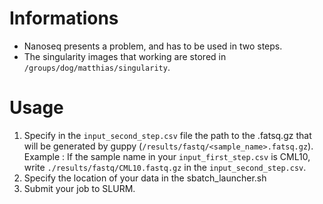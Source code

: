 # Informations

- Nanoseq presents a problem, and has to be used in two steps.
- The singularity images that working are stored in `/groups/dog/matthias/singularity`.

# Usage

1. Specify in the `input_second_step.csv` file the path to the .fatsq.gz that will be generated by guppy (`/results/fastq/<sample_name>.fatsq.gz`). Example : If the sample name in your `input_first_step.csv` is CML10, write `./results/fastq/CML10.fastq.gz` in the `input_second_step.csv`.
2. Specify the location of your data in the sbatch_launcher.sh
3. Submit your job to SLURM.

